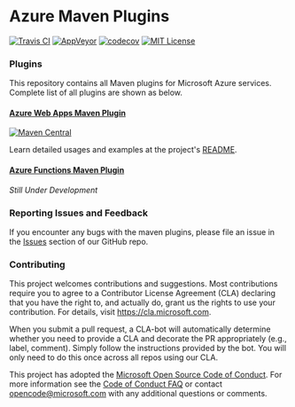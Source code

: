 # Azure Maven Plugins
[![Travis CI](https://travis-ci.org/Microsoft/azure-maven-plugins.svg?branch=master)](https://travis-ci.org/Microsoft/azure-maven-plugins/) 
[![AppVeyor](https://ci.appveyor.com/api/projects/status/qfpxt9gct33dfmns/branch/master?svg=true)](https://ci.appveyor.com/project/xscript/azure-maven-plugins)
[![codecov](https://codecov.io/gh/microsoft/azure-maven-plugins/branch/master/graph/badge.svg)](https://codecov.io/gh/microsoft/azure-maven-plugins)
[![MIT License](http://img.shields.io/badge/license-MIT-green.svg) ](https://github.com/Microsoft/azure-maven-plugins/blob/master/LICENSE)

### Plugins
This repository contains all Maven plugins for Microsoft Azure services. Complete list of all plugins are shown as below.

#### [Azure Web Apps Maven Plugin](./webapp-maven-plugin/README.md)
[![Maven Central](https://img.shields.io/maven-central/v/com.microsoft.azure/webapp-maven-plugin.svg)](http://search.maven.org/#search%7Cga%7C1%7Cg%3A%22com.microsoft.azure%22%20AND%20a%3A%22webapp-maven-plugin%22)

Learn detailed usages and examples at the project's [README]((./webapp-maven-plugin/README.md)). 

#### [Azure Functions Maven Plugin](./function-maven-plugin/README.md)
*Still Under Development*

### Reporting Issues and Feedback
If you encounter any bugs with the maven plugins, please file an issue in the [Issues](https://github.com/microsoft/azure-maven-plugins/issues) section of our GitHub repo.

### Contributing

This project welcomes contributions and suggestions.  Most contributions require you to agree to a
Contributor License Agreement (CLA) declaring that you have the right to, and actually do, grant us
the rights to use your contribution. For details, visit https://cla.microsoft.com.

When you submit a pull request, a CLA-bot will automatically determine whether you need to provide
a CLA and decorate the PR appropriately (e.g., label, comment). Simply follow the instructions
provided by the bot. You will only need to do this once across all repos using our CLA.

This project has adopted the [Microsoft Open Source Code of Conduct](https://opensource.microsoft.com/codeofconduct/).
For more information see the [Code of Conduct FAQ](https://opensource.microsoft.com/codeofconduct/faq/) or
contact [opencode@microsoft.com](mailto:opencode@microsoft.com) with any additional questions or comments.
